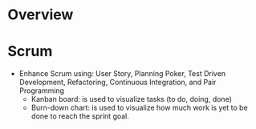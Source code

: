 # Overview


# Scrum

- Enhance Scrum using: User Story, Planning Poker, Test Driven
  Development, Refactoring, Continuous Integration, and Pair Programming
    + Kanban board: is used to visualize tasks (to do, doing, done)
    + Burn-down chart: is used to visualize how much work is yet to be
      done to reach the sprint goal.

